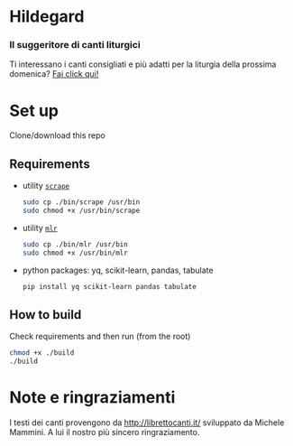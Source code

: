# Hildegard

### Il suggeritore di canti liturgici

Ti interessano i canti consigliati e più adatti per la liturgia della prossima domenica? [Fai click qui!](https://dennisangemi.github.io/hildegard/)

# Set up
Clone/download this repo

## Requirements
- utility [`scrape`](https://github.com/aborruso/scrape-cli)
    ```sh
    sudo cp ./bin/scrape /usr/bin
    sudo chmod +x /usr/bin/scrape
    ```
- utility [`mlr`](https://miller.readthedocs.io/en/6.12.0/)
    ```sh
    sudo cp ./bin/mlr /usr/bin
    sudo chmod +x /usr/bin/mlr
    ```
- python packages: yq, scikit-learn, pandas, tabulate
  ```sh
  pip install yq scikit-learn pandas tabulate
  ```

## How to build
Check requirements and then run (from the root)
```sh
chmod +x ./build
./build
```

# Note e ringraziamenti
I testi dei canti provengono da http://librettocanti.it/ sviluppato da Michele Mammini. A lui il nostro più sincero ringraziamento.
